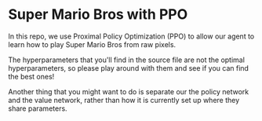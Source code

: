 # Super Mario Bros with PPO

In this repo, we use Proximal Policy Optimization (PPO) to allow our agent to learn how to play Super Mario Bros from raw pixels. 

The hyperparameters that you'll find in the source file are not the optimal hyperparameters, so please play around with them and see if you can find the best ones!

Another thing that you might want to do is separate our the policy network and the value network, rather than how it is currently set up where they share parameters.
